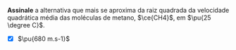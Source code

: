 **Assinale** a alternativa que mais se aproxima da raiz quadrada da velocidade quadrática média das moléculas de metano, $\ce{CH4}$, em $\pu{25 \degree C}$.

- [x] $\pu{680 m.s-1}$
